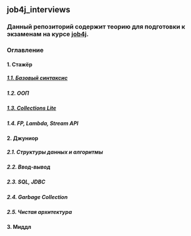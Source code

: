 ## job4j_interviews
### Данный репозиторий содержит теорию для подготовки к экзаменам на курсе [job4j](https://www.job4j.ru/).
### Оглавление
#### 1. Стажёр
##### [1.1. Базовый синтаксис](https://github.com/shaporen/job4j_interviews/blob/main/Core.md)
##### 1.2. ООП
##### [1.3. Collections Lite](https://github.com/shaporen/job4j_interviews/blob/main/CollectionsLite.md)
##### 1.4. FP, Lambda, Stream API
#### 2. Джуниор
##### 2.1. Структуры данных и алгоритмы
##### 2.2. Ввод-вывод
##### 2.3. SQL, JDBC
##### 2.4. Garbage Collection
##### 2.5. Чистая архитектура
#### 3. Миддл
